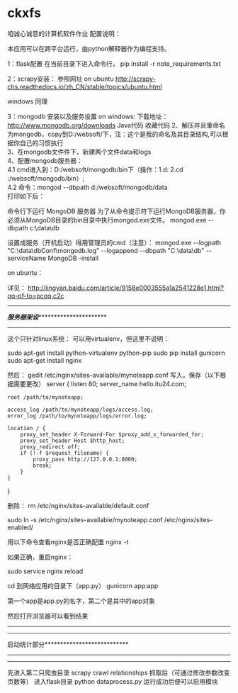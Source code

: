 # ckxfs
咱诚心诚意的计算机软件作业
配置说明：

本应用可以在跨平台运行，由python解释器作为编程支持。

1：flask配置
在当前目录下进入命令行，
pip install -r note_requirements.txt

2：scrapy安装：
参照网址
on ubuntu
http://scrapy-chs.readthedocs.io/zh_CN/stable/topics/ubuntu.html

windows 同理

3：mongodb 安装以及服务设置
on windows:
下载地址：http://www.mongodb.org/downloads 
Java代码  收藏代码
2、解压并且重命名为mongodb，copy到D:/websoft/下，注：这个是我的命名及其目录结构,可以根据你自己的习惯执行  
3、在mongodb文件件下，新建两个文件data和logs  
4、配置mongodb服务器：  
4.1 cmd进入到：D:/websoft/mongodb/bin下（操作：1.d:  2.cd :/websoft/mongodb/bin）;  
4.2 命令：mongod --dbpath d:/websoft/mongodb/data  
   打印如下后：  


命令行下运行 MongoDB 服务器
为了从命令提示符下运行MongoDB服务器，你必须从MongoDB目录的bin目录中执行mongod.exe文件。
mongod.exe --dbpath c:\data\db

设置成服务（开机启动）得用管理员的cmd（注意）：
mongod.exe --logpath "C:\data\dbConf\mongodb.log" --logappend --dbpath "C:\data\db"  --serviceName MongoDB -install 



on ubuntu：

详见：
http://jingyan.baidu.com/article/9158e0003555a1a2541228e1.html?qq-pf-to=pcqq.c2c





**************************************************************************************
***************************服务器架设*************************************************
**************************************************************************************

这个只针对linux系统：
可以用virtualenv，但这里不说明：

sudo apt-get install python-virtualenv python-pip
sudo pip install gunicorn
sudo apt-get install nginx


然后：
gedit /etc/nginx/sites-available/mynoteapp.conf
写入，保存（以下根据需要更改）
server {
    listen 80;
    server_name hello.itu24.com;
 
    root /path/to/mynoteapp;
 
    access_log /path/to/mynoteapp/logs/access.log;
    error_log /path/to/mynoteapp/logs/error.log;
 
    location / {
        proxy_set_header X-Forward-For $proxy_add_x_forwarded_for;
        proxy_set_header Host $http_host;
        proxy_redirect off;
        if (!-f $request_filename) {
            proxy_pass http://127.0.0.1:8000;
            break;
        }
    }
}



删除：
rm /etc/nginx/sites-available/default.conf




sudo ln -s /etc/nginx/sites-available/mynoteapp.conf /etc/nginx/sites-enabled/

用以下命令查看nginx是否正确配置
nginx -t

如果正确，重启nginx：

sudo service nginx reload

cd 到网络应用的目录下（app.py）
gunicorn app:app

第一个app是app.py的名字，第二个是其中的app对象



然后打开浏览器可以看到结果



**************************************************************************
**************************************************************************
启动统计部分***************************
****************************
****************************************************
先进入第二只爬虫目录
scrapy crawl relationships
抓取后（可通过修改参数改变页数等）
进入flask目录
python dataprocess.py
运行成功后便可以启用模块